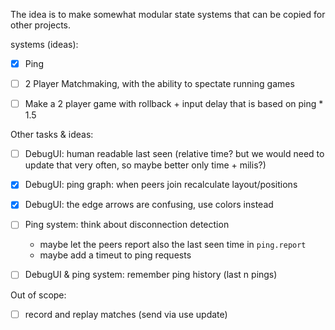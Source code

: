 The idea is to make somewhat modular state systems that can be copied for other projects.


systems (ideas):

- [X] Ping
- [ ] 2 Player Matchmaking, with the ability to spectate running games
- [ ] Make a 2 player game with rollback + input delay that is based on ping * 1.5


Other tasks & ideas:
- [ ] DebugUI: human readable last seen (relative time? but we would need to update that very often, so maybe better only time + milis?)
- [X] DebugUI: ping graph: when peers join recalculate layout/positions 
- [X] DebugUI: the edge arrows are confusing, use colors instead
- [ ] Ping system: think about disconnection detection
    - maybe let the peers report also the last seen time in `ping.report`
    - maybe add a timeut to ping requests
- [ ] DebugUI & ping system: remember ping history (last n pings)


Out of scope:
- [ ] record and replay matches (send via use update)